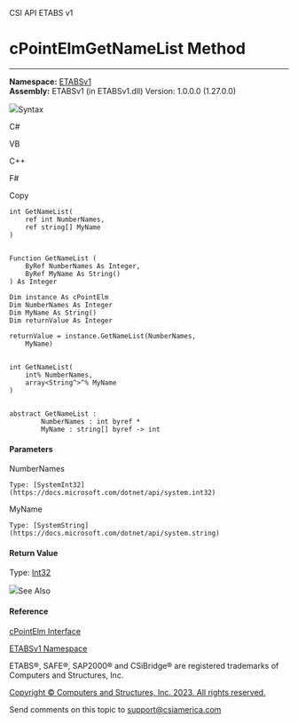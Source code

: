 ﻿

CSI API ETABS v1

# cPointElmGetNameList Method  
  
---  
  
**Namespace:** [ETABSv1](2780f1b8-2033-5289-2298-1cdb2a7508d9.htm)  
**Assembly:** ETABSv1 (in ETABSv1.dll) Version: 1.0.0.0 (1.27.0.0)

![](../icons/SectionExpanded.png)Syntax

C#

VB

C++

F#

Copy

    
    
    int GetNameList(
    	ref int NumberNames,
    	ref string[] MyName
    )
    
    
    Function GetNameList ( 
    	ByRef NumberNames As Integer,
    	ByRef MyName As String()
    ) As Integer
    
    Dim instance As cPointElm
    Dim NumberNames As Integer
    Dim MyName As String()
    Dim returnValue As Integer
    
    returnValue = instance.GetNameList(NumberNames, 
    	MyName)
    
    
    int GetNameList(
    	int% NumberNames, 
    	array<String^>^% MyName
    )
    
    
    abstract GetNameList : 
            NumberNames : int byref * 
            MyName : string[] byref -> int 
    

#### Parameters

NumberNames

    Type: [SystemInt32](https://docs.microsoft.com/dotnet/api/system.int32)  

MyName

    Type: [SystemString](https://docs.microsoft.com/dotnet/api/system.string)  

#### Return Value

Type: [Int32](https://docs.microsoft.com/dotnet/api/system.int32)

![](../icons/SectionExpanded.png)See Also

#### Reference

[cPointElm Interface](bda576bc-89c2-e0ab-1a2b-f0690e9ae4ae.htm)

[ETABSv1 Namespace](2780f1b8-2033-5289-2298-1cdb2a7508d9.htm)

ETABS®, SAFE®, SAP2000® and CSiBridge® are registered trademarks of Computers
and Structures, Inc.  

[Copyright © Computers and Structures, Inc. 2023. All rights
reserved.](http://www.csiamerica.com)

Send comments on this topic to
[support@csiamerica.com](mailto:support%40csiamerica.com?Subject=CSI%20API%20ETABS%20v1)

